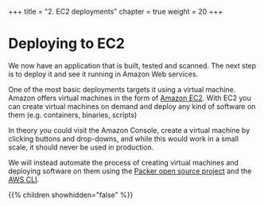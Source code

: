 +++
title = "2. EC2 deployments"
chapter = true
weight = 20
+++

# Deploying to EC2

We now have an application that is built, tested and scanned. The next step is to deploy it and see it running in Amazon Web services.

One of the most basic deployments targets it using a virtual machine. Amazon offers 
virtual machines in the form of [Amazon EC2](https://aws.amazon.com/ec2/). With EC2 you can create virtual machines on demand and deploy any kind of software on them (e.g. containers, binaries, scripts)

In theory you could visit the Amazon Console, create a virtual machine by clicking buttons and drop-downs, and while this would work in a small scale, it should never be used in production.

We will instead automate the process of creating virtual machines and deploying software on them using the [Packer open source project](https://www.packer.io/) and the [AWS CLI](https://aws.amazon.com/cli/).

{{% children showhidden="false" %}}


